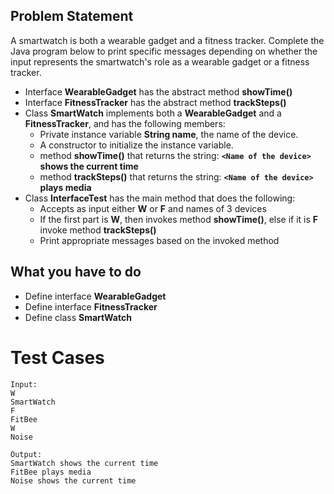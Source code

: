 ## Problem Statement

A smartwatch is both a wearable gadget and a fitness tracker. Complete the Java program below to print specific messages depending on whether the input represents the smartwatch's role as a wearable gadget or a fitness tracker.

- Interface **WearableGadget** has the abstract method **showTime()**
- Interface **FitnessTracker** has the abstract method **trackSteps()**
- Class **SmartWatch** implements both a **WearableGadget** and a **FitnessTracker**, and has the following members:
  - Private instance variable **String name**, the name of the device.
  - A constructor to initialize the instance variable.
  - method **showTime()** that returns the string: **`<Name of the device>` shows the current time**
  - method **trackSteps()** that returns the string: **`<Name of the device>` plays media**
- Class **InterfaceTest** has the main method that does the following:
  - Accepts as input either **W** or **F** and names of 3 devices
  - If the first part is **W**, then invokes method **showTime()**, else if it is **F** invoke method **trackSteps()**
  - Print appropriate messages based on the invoked method

## What you have to do

- Define interface **WearableGadget**
- Define interface **FitnessTracker**
- Define class **SmartWatch**

# Test Cases
```
Input:
W
SmartWatch
F
FitBee
W
Noise
```
```
Output:
SmartWatch shows the current time
FitBee plays media
Noise shows the current time
```